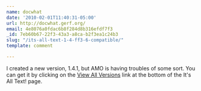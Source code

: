 ```yaml
---
name: docwhat
date: '2010-02-01T11:40:31-05:00'
url: http://docwhat.gerf.org/
email: 4e8076a0fdac6b8f284d8b316efdf7f3
_id: 7eb60b67-22f3-43a3-a8ca-b2f3ea1c24b3
slug: "/its-all-text-1-4-ff3-6-compatible/"
template: comment

---
```


I created a new version, 1.4.1, but AMO is having troubles of some sort.  You can get it by clicking on the <a href="https://addons.mozilla.org/en-US/firefox/addons/versions/4125" rel="nofollow">View All Versions</a> link at the bottom of the It's All Text! page.


